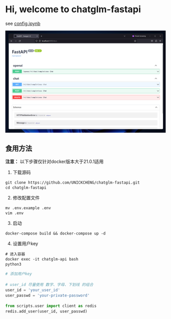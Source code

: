 # Hi, welcome to chatglm-fastapi

see [config.ipynb](./config.ipynb)

![](./assets/1.png)

## 食用方法

**注意：** 以下步骤仅针对docker版本大于21.0.1适用

1. 下载源码

```shell
git clone https://github.com/UNICKCHENG/chatglm-fastapi.git
cd chatglm-fastapi
```

2. 修改配置文件

```shell
mv .env.example .env
vim .env
```

3. 启动

```shell
docker-compose build && docker-compose up -d
```

4. 设置用户key

```shell
# 进入容器
docker exec -it chatglm-api bash
python3
```

```python
# 添加用户key

# user_id 尽量使用 数字、字母、下划线 的组合
user_id = 'your_user_id'
user_passwd = 'your-private-password'

from scripts.user import client as redis
redis.add_user(user_id, user_passwd)
```